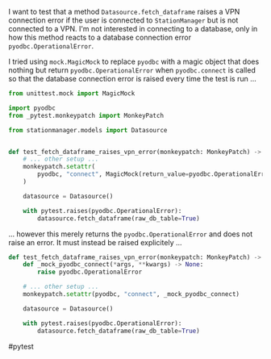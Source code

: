 I want to test that a method `Datasource.fetch_dataframe` raises a VPN connection error
if the user is connected to `StationManager` but is not connected to a VPN.  I'm not
interested in connecting to a database, only in how this method reacts to a database 
connection error `pyodbc.OperationalError`.

I tried using `mock.MagicMock` to replace `pyodbc` with a magic object that does nothing
but return `pyodbc.OperationalError` when `pyodbc.connect` is called so that the
database connection error is raised every time the test is run ...

```python
from unittest.mock import MagicMock

import pyodbc
from _pytest.monkeypatch import MonkeyPatch

from stationmanager.models import Datasource


def test_fetch_dataframe_raises_vpn_error(monkeypatch: MonkeyPatch) -> None:
    # ... other setup ...
    monkeypatch.setattr(
        pyodbc, "connect", MagicMock(return_value=pyodbc.OperationalError)
    )

    datasource = Datasource()

    with pytest.raises(pyodbc.OperationalError):
        datasource.fetch_dataframe(raw_db_table=True)

```

... however this merely returns the `pyodbc.OperationalError` and does not raise an
error.  It must instead be raised explicitely ...

```python
def test_fetch_dataframe_raises_vpn_error(monkeypatch: MonkeyPatch) -> None:
    def _mock_pyodbc_connect(*args, **kwargs) -> None:
        raise pyodbc.OperationalError

    # ... other setup ...
    monkeypatch.setattr(pyodbc, "connect", _mock_pyodbc_connect)

    datasource = Datasource()

    with pytest.raises(pyodbc.OperationalError):
        datasource.fetch_dataframe(raw_db_table=True)

```

#pytest
